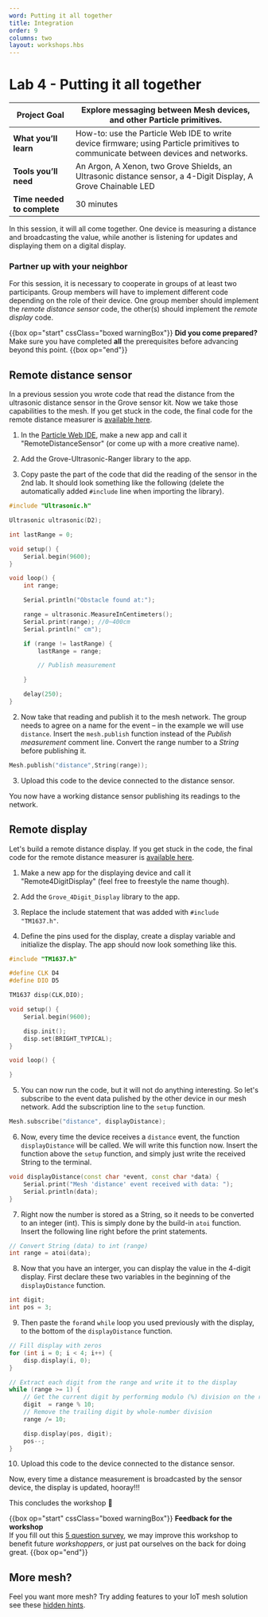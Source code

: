 ```yaml
---
word: Putting it all together
title: Integration
order: 9
columns: two
layout: workshops.hbs
---
```


# Lab 4 - Putting it all together

| **Project Goal**            | Explore messaging between Mesh devices, and other Particle primitives.                                                            |
| --------------------------- | --------------------------------------------------------------------------------------------------------------------------------- |
| **What you’ll learn**       | How-to: use the Particle Web IDE to write device firmware; using Particle primitives to communicate between devices and networks. |
| **Tools you’ll need**       | An Argon, A Xenon, two Grove Shields, an Ultrasonic distance sensor, a 4-Digit Display, A Grove Chainable LED         |
| **Time needed to complete** | 30 minutes                                                                                                                        |

In this session, it will all come together. One device is measuring a distance and broadcasting the value, while another is listening for updates and displaying them on a digital display.

### Partner up with your neighbor

For this session, it is necessary to cooperate in groups of at least two participants. Group members will have to implement different code depending on the role of their device. One group member should implement the _remote distance sensor_ code, the other(s) should implement the _remote display_ code.

{{box op="start" cssClass="boxed warningBox"}}
**Did you come prepared?**</br>
Make sure you have completed **all** the prerequisites before advancing beyond this point.
{{box op="end"}}

## Remote distance sensor

In a previous session you wrote code that read the distance from the ultrasonic distance sensor in the Grove sensor kit. Now we take those capabilities to the mesh. If you get stuck in the code, the final code for the remote distance measurer is [available here](https://go.particle.io/shared_apps/5c0718d14e3594c0cf00082f).

1. In the [Particle Web IDE](https://build.particle.io), make a new app and call it "RemoteDistanceSensor" (or come up with a more creative name).

2. Add the Grove-Ultrasonic-Ranger library to the app.

3. Copy paste the part of the code that did the reading of the sensor in the 2nd lab. It should look something like the following (delete the automatically added `#include` line when importing the library).

```cpp
#include "Ultrasonic.h"

Ultrasonic ultrasonic(D2);

int lastRange = 0;

void setup() {
    Serial.begin(9600);
}

void loop() {
	int range;

	Serial.println("Obstacle found at:");

	range = ultrasonic.MeasureInCentimeters();
	Serial.print(range); //0~400cm
	Serial.println(" cm");

	if (range != lastRange) {
	    lastRange = range;

        // Publish measurement

	}

	delay(250);
}
```

2. Now take that reading and publish it to the mesh network. The group needs to agree on a name for the event – in the example we will use `distance`. Insert the `mesh.publish` function instead of the _Publish measurement_ comment line. Convert the range number to a _String_ before publishing it.

```cpp
Mesh.publish("distance",String(range));
```

3. Upload this code to the device connected to the distance sensor.

You now have a working distance sensor publishing its readings to the network.

## Remote display

Let's build a remote distance display. If you get stuck in the code, the final code for the remote distance measurer is [available here](https://go.particle.io/shared_apps/5c0711444e3594b2630006e0).

1. Make a new app for the displaying device and call it "Remote4DigitDisplay" (feel free to freestyle the name though).

2. Add the `Grove_4Digit_Display` library to the app.

3. Replace the include statement that was added with `#include "TM1637.h"`.

4. Define the pins used for the display, create a display variable and initialize the display. The app should now look something like this.

```cpp
#include "TM1637.h"

#define CLK D4
#define DIO D5

TM1637 disp(CLK,DIO);

void setup() {
	Serial.begin(9600);

	disp.init();
    disp.set(BRIGHT_TYPICAL);
}

void loop() {

}
```

5. You can now run the code, but it will not do anything interesting. So let's subscribe to the event data pulished by the other device in our mesh network. Add the subscription line to the `setup` function.

```cpp
Mesh.subscribe("distance", displayDistance);
```

6. Now, every time the device receives a `distance` event, the function `displayDistance` will be called. We will write this function now. Insert the function above the `setup` function, and simply just write the received String to the terminal.

```cpp
void displayDistance(const char *event, const char *data) {
    Serial.print("Mesh 'distance' event received with data: ");
    Serial.println(data);
}
```

7. Right now the number is stored as a String, so it needs to be converted to an integer (int). This is simply done by the build-in `atoi` function. Insert the following line right before the print statements.

```cpp
// Convert String (data) to int (range)
int range = atoi(data);
```

8. Now that you have an interger, you can display the value in the 4-digit display. First declare these two variables in the beginning of the `displayDistance` function.

```cpp
int digit;
int pos = 3;
```

9. Then paste the `for`and `while` loop you used previously with the display, to the bottom of the `displayDistance` function.

```cpp
// Fill display with zeros
for (int i = 0; i < 4; i++) {
    disp.display(i, 0);
}

// Extract each digit from the range and write it to the display
while (range >= 1) {
    // Get the current digit by performing modulo (%) division on the range
    digit  = range % 10;
    // Remove the trailing digit by whole-number division
    range /= 10;

    disp.display(pos, digit);
    pos--;
}
```

10. Upload this code to the device connected to the distance sensor.

Now, every time a distance measurement is broadcasted by the sensor device, the display is updated, hooray!!!

This concludes the workshop :tada:

{{box op="start" cssClass="boxed warningBox"}}
**Feedback for the workshop**</br>
If you fill out this [5 question survey](https://particleiot.typeform.com/to/JiF8xM), we may improve this workshop to benefit future _workshoppers_, or just pat ourselves on the back for doing great.
{{box op="end"}}


## More mesh?

Feel you want more mesh? Try adding features to your IoT mesh solution see these [hidden hints](/workshops/mesh-101-workshop/extra/).

